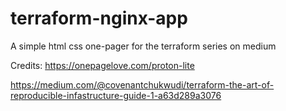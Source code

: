 # terraform-nginx-app
A simple html css one-pager for the terraform series on medium

Credits: https://onepagelove.com/proton-lite

https://medium.com/@covenantchukwudi/terraform-the-art-of-reproducible-infastructure-guide-1-a63d289a3076
